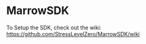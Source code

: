 # MarrowSDK

To Setup the SDK, check out the wiki: https://github.com/StressLevelZero/MarrowSDK/wiki
